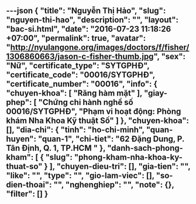 ---json
{
    "title": "Nguyễn Thị Hảo",
    "slug": "nguyen-thi-hao",
    "description": "",
    "layout": "bac-si.html",
    "date": "2016-07-23 11:18:26 +07:00",
    "permalink": true,
    "avatar": "http://nyulangone.org/images/doctors/f/fisher/1306860663/jason-c-fisher-thumb.jpg",
    "sex": "Nữ",
    "certificate_type": "SYTGPHĐ",
    "certificate_code": "00016/SYTGPHĐ",
    "certificate_number": "00016",
    "info": {
        "chuyen-khoa": [
            "Răng hàm mặt"
        ],
        "giay-phep": [
            "Chứng chỉ hành nghề số 00016/SYTGPHĐ",
            "Phạm vi hoạt động: Phòng khám  Nha Khoa Kỹ thuật Số"
        ]
    },
    "chuyen-khoa": [],
    "dia-chi": {
        "tinh": "ho-chi-minh",
        "quan-huyen": "quan-1",
        "chi-tiet": "62 Đặng Dung, P. Tân Định, Q. 1, TP.HCM "
    },
    "danh-sach-phong-kham": [
        {
            "slug": "phong-kham-nha-khoa-ky-thuat-so"
        }
    ],
    "chuyen-dieu-tri": [],
    "gia-tien": "",
    "like": "",
    "type": "",
    "gio-lam-viec": [],
    "so-dien-thoai": "",
    "nghenghiep": "",
    "note": {},
    "filter": []
}
---
